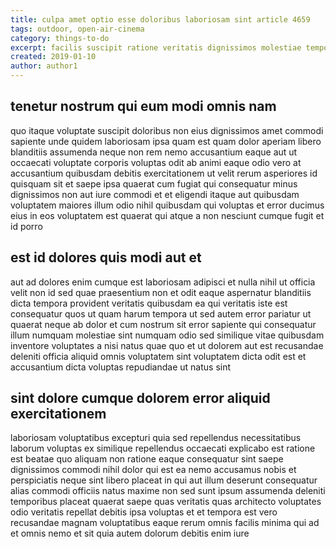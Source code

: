 ```yaml
---
title: culpa amet optio esse doloribus laboriosam sint article 4659
tags: outdoor, open-air-cinema
category: things-to-do
excerpt: facilis suscipit ratione veritatis dignissimos molestiae tempora
created: 2019-01-10
author: author1
---
```


## tenetur nostrum qui eum modi omnis nam

quo itaque voluptate suscipit doloribus non eius dignissimos amet commodi sapiente unde quidem laboriosam ipsa quam est quam dolor aperiam libero blanditiis assumenda neque non rem nemo accusantium eaque aut ut occaecati voluptate corporis voluptas odit ab animi eaque odio vero at accusantium quibusdam debitis exercitationem ut velit rerum asperiores id quisquam sit et saepe ipsa quaerat cum fugiat qui consequatur minus dignissimos non aut iure commodi et et eligendi itaque aut quibusdam voluptatem maiores illum odio nihil quibusdam qui voluptas et error ducimus eius in eos voluptatem est quaerat qui atque a non nesciunt cumque fugit et id porro

## est id dolores quis modi aut et

aut ad dolores enim cumque est laboriosam adipisci et nulla nihil ut officia velit non id sed quae praesentium non et odit eaque aspernatur blanditiis dicta tempora provident veritatis quibusdam ea qui veritatis iste est consequatur quos ut quam harum tempora ut sed autem error pariatur ut quaerat neque ab dolor et cum nostrum sit error sapiente qui consequatur illum numquam molestiae sint numquam odio sed similique vitae quibusdam inventore voluptates a nisi natus quae quo et ut dolorem aut est recusandae deleniti officia aliquid omnis voluptatem sint voluptatem dicta odit est et accusantium dicta voluptas repudiandae ut natus sint

## sint dolore cumque dolorem error aliquid exercitationem

laboriosam voluptatibus excepturi quia sed repellendus necessitatibus laborum voluptas ex similique repellendus occaecati explicabo est ratione est beatae quo aliquam non ratione eaque consequatur sint saepe dignissimos commodi nihil dolor qui est ea nemo accusamus nobis et perspiciatis neque sint libero placeat in qui aut illum deserunt consequatur alias commodi officiis natus maxime non sed sunt ipsum assumenda deleniti temporibus placeat quaerat saepe quas veritatis quas architecto voluptates odio veritatis repellat debitis ipsa voluptas et et tempora est vero recusandae magnam voluptatibus eaque rerum omnis facilis minima qui ad et omnis nemo et sit quia autem dolorum debitis enim iure
